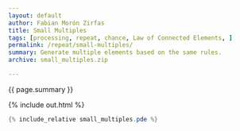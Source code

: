 ```yaml
---   
layout: default
author: Fabian Morón Zirfas
title: Small Multiples
tags: [processing, repeat, chance, Law of Connected Elements, ]
permalink: /repeat/small-multiples/
summary: Generate multiple elements based on the same rules.    
archive: small_multiples.zip

---  
```


<div class="hero">{{ page.summary }}</div>

<!-- more -->

{% include out.html %}

```java
{% include_relative small_multiples.pde %}
```



